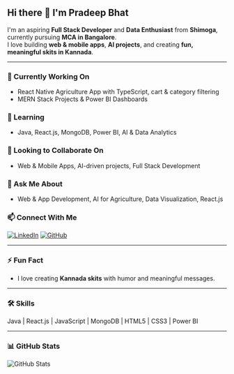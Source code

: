 ## Hi there 👋 I'm Pradeep Bhat

I'm an aspiring **Full Stack Developer** and **Data Enthusiast** from **Shimoga**, currently pursuing **MCA in Bangalore**.  
I love building **web & mobile apps**, **AI projects**, and creating **fun, meaningful skits in Kannada**.  

---

### 🔭 Currently Working On
- React Native Agriculture App with TypeScript, cart & category filtering  
- MERN Stack Projects & Power BI Dashboards  

### 🌱 Learning
- Java, React.js, MongoDB, Power BI, AI & Data Analytics  

### 👯 Looking to Collaborate On
- Web & Mobile Apps, AI-driven projects, Full Stack Development  

### 💬 Ask Me About
- Web & App Development, AI for Agriculture, Data Visualization, React.js  

### 📫 Connect With Me
[![LinkedIn](https://img.shields.io/badge/LinkedIn-PradeepBhat-blue?style=for-the-badge&logo=linkedin)](https://www.linkedin.com/) 
[![GitHub](https://img.shields.io/badge/GitHub-PradeepBhat-black?style=for-the-badge&logo=github)](https://github.com/pradeep-bhat-ms)  

---

### ⚡ Fun Fact
- I love creating **Kannada skits** with humor and meaningful messages.  

---

### 🛠️ Skills
Java | React.js | JavaScript | MongoDB | HTML5 | CSS3 | Power BI  

---

### 📊 GitHub Stats
![GitHub Stats](https://github-readme-stats.vercel.app/api?username=pradeep-bhat-ms&show_icons=true&theme=radical)

